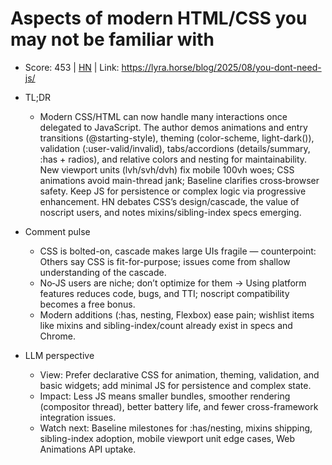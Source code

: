# Aspects of modern HTML/CSS you may not be familiar with

- Score: 453 | [HN](https://news.ycombinator.com/item?id=45056878) | Link: https://lyra.horse/blog/2025/08/you-dont-need-js/

- TL;DR
  - Modern CSS/HTML can now handle many interactions once delegated to JavaScript. The author demos animations and entry transitions (@starting-style), theming (color-scheme, light-dark()), validation (:user-valid/invalid), tabs/accordions (details/summary, :has + radios), and relative colors and nesting for maintainability. New viewport units (lvh/svh/dvh) fix mobile 100vh woes; CSS animations avoid main-thread jank; Baseline clarifies cross‑browser safety. Keep JS for persistence or complex logic via progressive enhancement. HN debates CSS’s design/cascade, the value of noscript users, and notes mixins/sibling-index specs emerging.

- Comment pulse
  - CSS is bolted-on, cascade makes large UIs fragile — counterpoint: Others say CSS is fit-for-purpose; issues come from shallow understanding of the cascade.
  - No‑JS users are niche; don’t optimize for them → Using platform features reduces code, bugs, and TTI; noscript compatibility becomes a free bonus.
  - Modern additions (:has, nesting, Flexbox) ease pain; wishlist items like mixins and sibling-index/count already exist in specs and Chrome.

- LLM perspective
  - View: Prefer declarative CSS for animation, theming, validation, and basic widgets; add minimal JS for persistence and complex state.
  - Impact: Less JS means smaller bundles, smoother rendering (compositor thread), better battery life, and fewer cross-framework integration issues.
  - Watch next: Baseline milestones for :has/nesting, mixins shipping, sibling-index adoption, mobile viewport unit edge cases, Web Animations API uptake.
